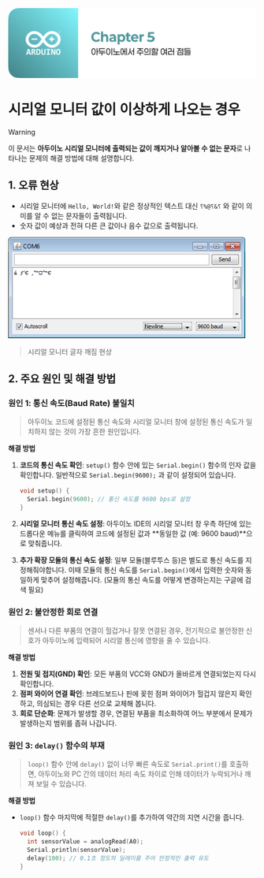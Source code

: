 <img src="./header.png" />

# 시리얼 모니터 값이 이상하게 나오는 경우

> [!WARNING]
> 이 문서는 **아두이노 시리얼 모니터에 출력되는 값이 깨지거나 알아볼 수 없는 문자**로 나타나는 문제의 해결 방법에 대해 설명합니다.

## 1. 오류 현상

- 시리얼 모니터에 `Hello, World!`와 같은 정상적인 텍스트 대신 `⸮%@⸮&⸮` 와 같이 의미를 알 수 없는 문자들이 출력됩니다.
- 숫자 값이 예상과 전혀 다른 큰 값이나 음수 값으로 출력됩니다.

<img src="./src/serial_garbage.png" />

> 시리얼 모니터 글자 깨짐 현상

## 2. 주요 원인 및 해결 방법

### 원인 1: 통신 속도(Baud Rate) 불일치

> 아두이노 코드에 설정된 통신 속도와 시리얼 모니터 창에 설정된 통신 속도가 일치하지 않는 것이 가장 흔한 원인입니다.

**해결 방법**

1. **코드의 통신 속도 확인**: `setup()` 함수 안에 있는 `Serial.begin()` 함수의 인자 값을 확인합니다. 일반적으로 `Serial.begin(9600);` 과 같이 설정되어 있습니다.

   ```cpp
   void setup() {
     Serial.begin(9600); // 통신 속도를 9600 bps로 설정
   }
   ```

2. **시리얼 모니터 통신 속도 설정**: 아두이노 IDE의 시리얼 모니터 창 우측 하단에 있는 드롭다운 메뉴를 클릭하여 코드에 설정된 값과 **동일한 값 (예: 9600 baud)**으로 맞춰줍니다.

3. **추가 확장 모듈의 통신 속도 설정**: 일부 모듈(블루투스 등)은 별도로 통신 속도를 지정해줘야합니다. 이때 모듈의 통신 속도를 `Serial.begin()`에서 입력한 숫자와 동일하게 맞추어 설정해줍니다. (모듈의 통신 속도를 어떻게 변경하는지는 구글에 검색 필요)

### 원인 2: 불안정한 회로 연결

> 센서나 다른 부품의 연결이 헐겁거나 잘못 연결된 경우, 전기적으로 불안정한 신호가 아두이노에 입력되어 시리얼 통신에 영향을 줄 수 있습니다.

**해결 방법**

1. **전원 및 접지(GND) 확인**: 모든 부품의 VCC와 GND가 올바르게 연결되었는지 다시 확인합니다.
2. **점퍼 와이어 연결 확인**: 브레드보드나 핀에 꽂힌 점퍼 와이어가 헐겁지 않은지 확인하고, 의심되는 경우 다른 선으로 교체해 봅니다.
3. **회로 단순화**: 문제가 발생할 경우, 연결된 부품을 최소화하여 어느 부분에서 문제가 발생하는지 범위를 좁혀 나갑니다.

### 원인 3: `delay()` 함수의 부재

> `loop()` 함수 안에 `delay()` 없이 너무 빠른 속도로 `Serial.print()`를 호출하면, 아두이노와 PC 간의 데이터 처리 속도 차이로 인해 데이터가 누락되거나 깨져 보일 수 있습니다.

**해결 방법**

- `loop()` 함수 마지막에 적절한 `delay()`를 추가하여 약간의 지연 시간을 줍니다.

  ```cpp
  void loop() {
    int sensorValue = analogRead(A0);
    Serial.println(sensorValue);
    delay(100); // 0.1초 정도의 딜레이를 주어 안정적인 출력 유도
  }
  ```

